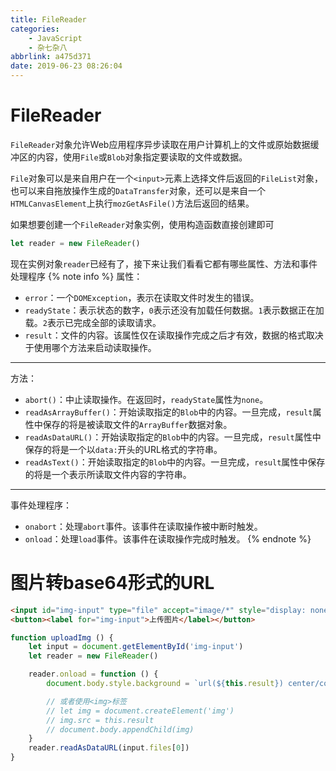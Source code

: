 ```yaml
---
title: FileReader
categories:
    - JavaScript
    - 杂七杂八
abbrlink: a475d371
date: 2019-06-23 08:26:04
---
```


# FileReader

`FileReader`对象允许Web应用程序异步读取在用户计算机上的文件或原始数据缓冲区的内容，使用`File`或`Blob`对象指定要读取的文件或数据。

`File`对象可以是来自用户在一个`<input>`元素上选择文件后返回的`FileList`对象，也可以来自拖放操作生成的`DataTransfer`对象，还可以是来自一个`HTMLCanvasElement`上执行`mozGetAsFile()`方法后返回的结果。

如果想要创建一个`FileReader`对象实例，使用构造函数直接创建即可

```js
let reader = new FileReader()
```

现在实例对象`reader`已经有了，接下来让我们看看它都有哪些属性、方法和事件处理程序
{% note info %}
属性：
- `error`：一个`DOMException`，表示在读取文件时发生的错误。
- `readyState`：表示状态的数字，`0`表示还没有加载任何数据。`1`表示数据正在加载。`2`表示已完成全部的读取请求。
- `result`：文件的内容。该属性仅在读取操作完成之后才有效，数据的格式取决于使用哪个方法来启动读取操作。

---
方法：
- `abort()`：中止读取操作。在返回时，`readyState`属性为`none`。
- `readAsArrayBuffer()`：开始读取指定的`Blob`中的内容。一旦完成，`result`属性中保存的将是被读取文件的`ArrayBuffer`数据对象。
- `readAsDataURL()`：开始读取指定的`Blob`中的内容。一旦完成，`result`属性中保存的将是一个以`data:`开头的URL格式的字符串。
- `readAsText()`：开始读取指定的`Blob`中的内容。一旦完成，`result`属性中保存的将是一个表示所读取文件内容的字符串。

---
事件处理程序：
- `onabort`：处理`abort`事件。该事件在读取操作被中断时触发。
- `onload`：处理`load`事件。该事件在读取操作完成时触发。
{% endnote %}

# 图片转base64形式的URL

```html
<input id="img-input" type="file" accept="image/*" style="display: none;" onchange="uploadImg()" />
<button><label for="img-input">上传图片</label></button>
```

```js
function uploadImg () {
    let input = document.getElementById('img-input')
    let reader = new FileReader()

    reader.onload = function () {
        document.body.style.background = `url(${this.result}) center/cover`

        // 或者使用<img>标签
        // let img = document.createElement('img')
        // img.src = this.result
        // document.body.appendChild(img)
    }
    reader.readAsDataURL(input.files[0])
}
```

